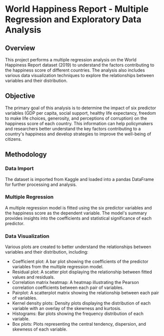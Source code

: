 # World Happiness Report - Multiple Regression and Exploratory Data Analysis

## Overview

This project performs a multiple regression analysis on the World Happiness Report dataset (2019) to understand the factors contributing to the happiness score of different countries. The analysis also includes various data visualization techniques to explore the relationships between variables and their distribution.

## Objective

The primary goal of this analysis is to determine the impact of six predictor variables (GDP per capita, social support, healthy life expectancy, freedom to make life choices, generosity, and perceptions of corruption) on the happiness score of each country. This information can help policymakers and researchers better understand the key factors contributing to a country's happiness and develop strategies to improve the well-being of citizens.

## Methodology

### Data Import

The dataset is imported from Kaggle and loaded into a pandas DataFrame for further processing and analysis.

### Multiple Regression

A multiple regression model is fitted using the six predictor variables and the happiness score as the dependent variable. The model's summary provides insights into the coefficients and statistical significance of each predictor.

### Data Visualization

Various plots are created to better understand the relationships between variables and their distribution, including:

- Coefficient plot: A bar plot showing the coefficients of the predictor variables from the multiple regression model.
- Residual plot: A scatter plot displaying the relationship between fitted values and residuals.
- Correlation matrix heatmap: A heatmap illustrating the Pearson correlation coefficients between each pair of variables.
- Pairplot: A scatterplot matrix showing the relationship between each pair of variables.
- Kernel density plots: Density plots displaying the distribution of each variable with an overlay of the skewness and kurtosis.
- Histograms: Bar plots showing the frequency distribution of each variable.
- Box plots: Plots representing the central tendency, dispersion, and skewness of each variable.


